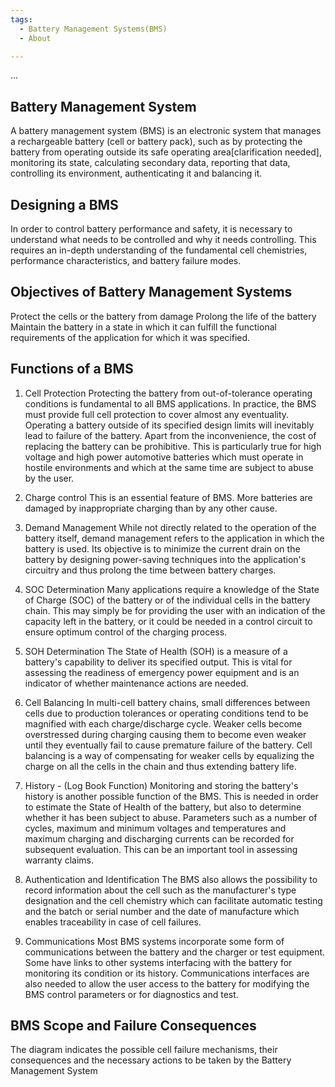 ```yaml
---
tags:
  - Battery Management Systems(BMS)
  - About

--- 
```


...



## Battery Management System

A battery management system (BMS) is an electronic system that manages a rechargeable battery (cell or battery pack), such as by protecting the battery from operating outside its safe operating area[clarification needed], monitoring its state, calculating secondary data, reporting that data, controlling its environment, authenticating it and balancing it.

## Designing a BMS
In order to control battery performance and safety, it is necessary to understand what needs to be controlled and why it needs controlling. This requires an in-depth understanding of the fundamental cell chemistries, performance characteristics, and battery failure modes.

 

## Objectives of Battery Management Systems

 

Protect the cells or the battery from damage
Prolong the life of the battery
Maintain the battery in a state in which it can fulfill the functional requirements of the application for which it was specified.
 

## Functions of a BMS

1. Cell Protection
Protecting the battery from out-of-tolerance operating conditions is fundamental to all BMS applications. In practice, the BMS must provide full cell protection to cover almost any eventuality. Operating a battery outside of its specified design limits will inevitably lead to failure of the battery. Apart from the inconvenience, the cost of replacing the battery can be prohibitive. This is particularly true for high voltage and high power automotive batteries which must operate in hostile environments and which at the same time are subject to abuse by the user.

2. Charge control
This is an essential feature of BMS. More batteries are damaged by inappropriate charging than by any other cause.

3. Demand Management
While not directly related to the operation of the battery itself, demand management refers to the application in which the battery is used. Its objective is to minimize the current drain on the battery by designing power-saving techniques into the application's circuitry and thus prolong the time between battery charges.

4. SOC Determination
Many applications require a knowledge of the State of Charge (SOC) of the battery or of the individual cells in the battery chain. This may simply be for providing the user with an indication of the capacity left in the battery, or it could be needed in a control circuit to ensure optimum control of the charging process.

5. SOH Determination
The State of Health (SOH) is a measure of a battery's capability to deliver its specified output. This is vital for assessing the readiness of emergency power equipment and is an indicator of whether maintenance actions are needed.

6. Cell Balancing
In multi-cell battery chains, small differences between cells due to production tolerances or operating conditions tend to be magnified with each charge/discharge cycle. Weaker cells become overstressed during charging causing them to become even weaker until they eventually fail to cause premature failure of the battery. Cell balancing is a way of compensating for weaker cells by equalizing the charge on all the cells in the chain and thus extending battery life.

7. History - (Log Book Function)
Monitoring and storing the battery's history is another possible function of the BMS. This is needed in order to estimate the State of Health of the battery, but also to determine whether it has been subject to abuse. Parameters such as a number of cycles, maximum and minimum voltages and temperatures and maximum charging and discharging currents can be recorded for subsequent evaluation. This can be an important tool in assessing warranty claims.

8. Authentication and Identification
The BMS also allows the possibility to record information about the cell such as the manufacturer's type designation and the cell chemistry which can facilitate automatic testing and the batch or serial number and the date of manufacture which enables traceability in case of cell failures.

9. Communications
Most BMS systems incorporate some form of communications between the battery and the charger or test equipment. Some have links to other systems interfacing with the battery for monitoring its condition or its history. Communications interfaces are also needed to allow the user access to the battery for modifying the BMS control parameters or for diagnostics and test. 

 

## BMS Scope and Failure Consequences

The diagram indicates the possible cell failure mechanisms, their consequences and the necessary actions to be taken by the Battery Management System